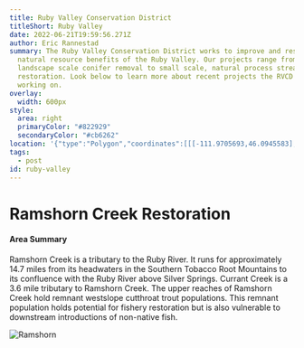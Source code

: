 ```yaml
---
title: Ruby Valley Conservation District
titleShort: Ruby Valley
date: 2022-06-21T19:59:56.271Z
author: Eric Rannestad
summary: The Ruby Valley Conservation District works to improve and restore the
  natural resource benefits of the Ruby Valley. Our projects range from
  landscape scale conifer removal to small scale, natural process stream
  restoration. Look below to learn more about recent projects the RVCD has been
  working on.
overlay:
  width: 600px
style:
  area: right
  primaryColor: "#822929"
  secondaryColor: "#cb6262"
location: '{"type":"Polygon","coordinates":[[[-111.9705693,46.0945583],[-111.5532292,46.285852],[-111.484112,45.8973831],[-111.4945212,44.9763185],[-111.8864628,45.3230161],[-111.9705693,46.0945583]]]}'
tags:
  - post
id: ruby-valley
---
```

# Ramshorn Creek Restoration

#### **Area Summary**

Ramshorn Creek is a tributary to the Ruby River. It runs for approximately 14.7 miles from its headwaters in the Southern Tobacco Root Mountains to its confluence with the Ruby River above Silver Springs. Currant Creek is a 3.6 mile tributary to Ramshorn Creek. The upper reaches of Ramshorn Creek hold remnant westslope cutthroat trout populations. This remnant population holds potential for fishery restoration but is also vulnerable to downstream introductions of non-native fish.

![](https://rvcd.org/wp-content/uploads/sites/11/2018/02/Ramshorn-300x225.png "Ramshorn")